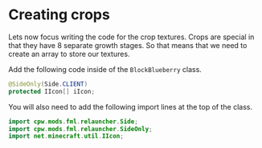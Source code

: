 # Creating crops

Lets now focus writing the code for the crop textures. Crops are special in that they have 8 separate growth stages. So that means that we need to create an array to store our textures.

Add the following code inside of the `BlockBlueberry` class.

```java
@SideOnly(Side.CLIENT)
protected IIcon[] iIcon;
```

You will also need to add the following import lines at the top of the class.

```java
import cpw.mods.fml.relauncher.Side;
import cpw.mods.fml.relauncher.SideOnly;
import net.minecraft.util.IIcon;
```